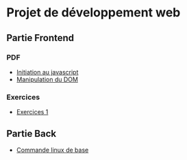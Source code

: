 # Projet de développement web



## Partie Frontend
### PDF
 - [Initiation au javascript](documentation/pdf/init.pdf)
 - [Manipulation du DOM](documentation/pdf/manipulation-dom.pdf)

### Exercices
 - [Exercices 1](documentation/exo-1.md)
 
## Partie Back

- [Commande linux de base](documentation/commandLinux.md)
